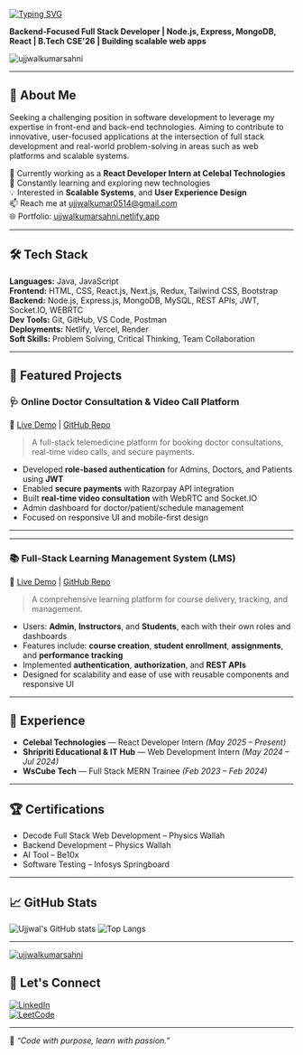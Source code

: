 [![Typing SVG](https://readme-typing-svg.demolab.com?font=Poppins&weight=700&size=30&pause=1000&width=435&lines=Hi+%F0%9F%91%8B%2C+I'm+Ujjwal+Kumar)](https://git.io/typing-svg)

**Backend-Focused Full Stack Developer | Node.js, Express, MongoDB, React | B.Tech CSE'26 | Building scalable web apps**

<p align="left"> <img src="https://komarev.com/ghpvc/?username=ujjwalkumarsahni&label=Profile%20views&color=0e75b6&style=flat" alt="ujjwalkumarsahni" /> </p>

---

## 🚀 About Me

Seeking a challenging position in software development to leverage my expertise in front-end and back-end technologies.
Aiming to contribute to innovative, user-focused applications at the intersection of full stack development and real-world
problem-solving in areas such as web platforms and scalable systems.

🔭 Currently working as a **React Developer Intern at Celebal Technologies**  
🌱 Constantly learning and exploring new technologies  
💡 Interested in **Scalable Systems**, and **User Experience Design**  
📫 Reach me at [ujjwalkumar0514@gmail.com](mailto:ujjwalkumar0514@gmail.com)  
🌐 Portfolio: [ujjwalkumarsahni.netlify.app](https://ujjwalkumarsahni.netlify.app)

---

## 🛠 Tech Stack

**Languages:** Java, JavaScript  
**Frontend:** HTML, CSS, React.js, Next.js, Redux, Tailwind CSS, Bootstrap  
**Backend:** Node.js, Express.js, MongoDB, MySQL, REST APIs, JWT, Socket.IO, WEBRTC  
**Dev Tools:** Git, GitHub, VS Code, Postman  
**Deployments:** Netlify, Vercel, Render  
**Soft Skills:** Problem Solving, Critical Thinking, Team Collaboration  

---

## 📌 Featured Projects

### 🩺 Online Doctor Consultation & Video Call Platform  
🔗 [Live Demo](https://online-doctor-consult-frontend.onrender.com/) | [GitHub Repo](https://github.com/ujjwalkumarsahni/Online-Doctor-Consult)

> A full-stack telemedicine platform for booking doctor consultations, real-time video calls, and secure payments.

- Developed **role-based authentication** for Admins, Doctors, and Patients using **JWT**
- Enabled **secure payments** with Razorpay API integration
- Built **real-time video consultation** with WebRTC and Socket.IO
- Admin dashboard for doctor/patient/schedule management
- Focused on responsive UI and mobile-first design

---

---

### 📚 Full-Stack Learning Management System (LMS)  
🔗 [Live Demo](https://lms-frontend-rosy-seven.vercel.app/) | [GitHub Repo](https://github.com/ujjwalkumarsahni/Learning-Management-System)

> A comprehensive learning platform for course delivery, tracking, and management.

- Users: **Admin**, **Instructors**, and **Students**, each with their own roles and dashboards
- Features include: **course creation**, **student enrollment**, **assignments**, and **performance tracking**
- Implemented **authentication**, **authorization**, and **REST APIs**
- Designed for scalability and ease of use with reusable components and responsive UI

---

## 💼 Experience

- **Celebal Technologies** — React Developer Intern *(May 2025 – Present)*  
- **Shripriti Educational & IT Hub** — Web Development Intern *(May 2024 – Jul 2024)*  
- **WsCube Tech** — Full Stack MERN Trainee *(Feb 2023 – Feb 2024)*  

---

## 🏆 Certifications

- Decode Full Stack Web Development – Physics Wallah  
- Backend Development – Physics Wallah  
- AI Tool – Be10x  
- Software Testing – Infosys Springboard  

---

## 📈 GitHub Stats

![Ujjwal's GitHub stats](https://github-readme-stats.vercel.app/api?username=ujjwalkumarsahni&show_icons=true&theme=radical)
![Top Langs](https://github-readme-stats.vercel.app/api/top-langs/?username=ujjwalkumarsahni&layout=compact&theme=radical)

---

<p align="left"> <a href="https://github.com/ryo-ma/github-profile-trophy"><img src="https://github-profile-trophy.vercel.app/?username=ujjwalkumarsahni" alt="ujjwalkumarsahni" /></a> </p>

## 🔗 Let's Connect

[![LinkedIn](https://img.shields.io/badge/LinkedIn-ujjwalkumarsahni-blue?style=flat&logo=linkedin)](https://www.linkedin.com/in/ujjwalkumarsahni/)  
[![LeetCode](https://img.shields.io/badge/LeetCode-ujjwalkumarsahni-orange?style=flat&logo=leetcode)](https://leetcode.com/ujjwalkumarsahni/)

---


🌟 _“Code with purpose, learn with passion.”_

